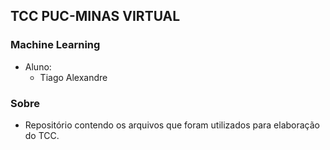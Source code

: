 ## TCC PUC-MINAS VIRTUAL
### Machine Learning

- Aluno:
	- Tiago Alexandre
	


### Sobre

- Repositório contendo os arquivos que foram utilizados para elaboração do TCC.
